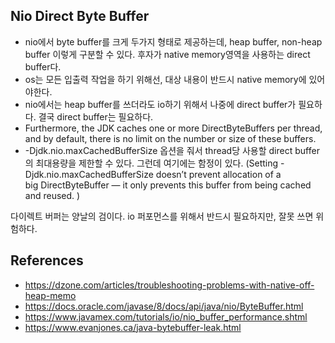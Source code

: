 
## Nio  Direct Byte Buffer

- nio에서 byte buffer를 크게 두가지 형태로 제공하는데, heap buffer, non-heap buffer 이렇게 구분할 수 있다. 후자가 native memory영역을 사용하는 direct buffer다.
- os는 모든 입출력 작업을 하기 위해선, 대상 내용이 반드시 native memory에 있어야한다.
- nio에서는 heap buffer를 쓰더라도 io하기 위해서 나중에 direct buffer가 필요하다. 결국 direct buffer는 필요하다.
- Furthermore, the JDK caches one or more DirectByteBuffers per thread, and by default, there is no limit on the number or size of these buffers.
- -Djdk.nio.maxCachedBufferSize 옵션을 줘서 thread당 사용할 direct buffer의 최대용량을 제한할 수 있다. 그런데 여기에는 함정이 있다. (Setting -Djdk.nio.maxCachedBufferSize doesn’t prevent allocation of a big DirectByteBuffer — it only prevents this buffer from being cached and reused. )

다이렉트 버퍼는 양날의 검이다. io 퍼포먼스를 위해서 반드시 필요하지만, 잘못 쓰면 위험하다. 

## References

- https://dzone.com/articles/troubleshooting-problems-with-native-off-heap-memo
- https://docs.oracle.com/javase/8/docs/api/java/nio/ByteBuffer.html
- https://www.javamex.com/tutorials/io/nio_buffer_performance.shtml
- https://www.evanjones.ca/java-bytebuffer-leak.html

